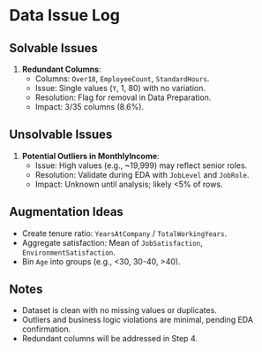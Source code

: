 # Data Issue Log

## Solvable Issues
1. **Redundant Columns**:
   - Columns: `Over18`, `EmployeeCount`, `StandardHours`.
   - Issue: Single values (`Y`, 1, 80) with no variation.
   - Resolution: Flag for removal in Data Preparation.
   - Impact: 3/35 columns (8.6%).

## Unsolvable Issues
1. **Potential Outliers in MonthlyIncome**:
   - Issue: High values (e.g., ~19,999) may reflect senior roles.
   - Resolution: Validate during EDA with `JobLevel` and `JobRole`.
   - Impact: Unknown until analysis; likely <5% of rows.

## Augmentation Ideas
- Create tenure ratio: `YearsAtCompany` / `TotalWorkingYears`.
- Aggregate satisfaction: Mean of `JobSatisfaction`, `EnvironmentSatisfaction`.
- Bin `Age` into groups (e.g., <30, 30-40, >40).

## Notes
- Dataset is clean with no missing values or duplicates.
- Outliers and business logic violations are minimal, pending EDA confirmation.
- Redundant columns will be addressed in Step 4.